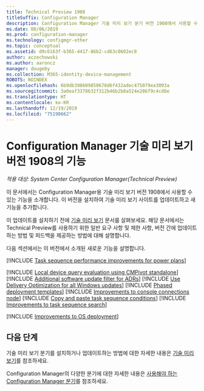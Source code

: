 ```yaml
---
title: Technical Preview 1908
titleSuffix: Configuration Manager
description: Configuration Manager 기술 미리 보기 분기 버전 1908에서 사용할 수 있는 새로운 기능에 대해 알아봅니다.
ms.date: 08/06/2019
ms.prod: configuration-manager
ms.technology: configmgr-other
ms.topic: conceptual
ms.assetid: d9c6163f-b365-4417-86b2-cd63c0602ec8
author: aczechowski
ms.author: aaroncz
manager: dougeby
ms.collection: M365-identity-device-management
ROBOTS: NOINDEX
ms.openlocfilehash: 6b9db398609850678d6f432adec475079ea3093a
ms.sourcegitcommit: 3a0eaf3378632f312b46b2b8a524e286f9c4cd8e
ms.translationtype: HT
ms.contentlocale: ko-KR
ms.lasthandoff: 12/19/2019
ms.locfileid: "75198662"
---
```

# <a name="features-in-configuration-manager-technical-preview-version-1908"></a>Configuration Manager 기술 미리 보기 버전 1908의 기능

*적용 대상: System Center Configuration Manager(Technical Preview)*

이 문서에서는 Configuration Manager용 기술 미리 보기 버전 1908에서 사용할 수 있는 기능을 소개합니다. 이 버전을 설치하여 기술 미리 보기 사이트를 업데이트하고 새 기능을 추가합니다.

이 업데이트를 설치하기 전에 [기술 미리 보기](/sccm/core/get-started/technical-preview) 문서를 살펴보세요. 해당 문서에서는 Technical Preview를 사용하기 위한 일반 요구 사항 및 제한 사항, 버전 간에 업데이트하는 방법 및 피드백을 제공하는 방법에 대해 설명합니다.

다음 섹션에서는 이 버전에서 소개된 새로운 기능을 설명합니다.

<!-- [!INCLUDE [Example feature name](includes/1903/1234567.md)] -->

[!INCLUDE [Task sequence performance improvements for power plans](includes/1908/3555926.md)]

[!INCLUDE [Local device query evaluation using CMPivot standalone](includes/1908/3197353.md)]
[!INCLUDE [Additional software update filter for ADRs](includes/1908/4852033.md)]
[!INCLUDE [Use Delivery Optimization for all Windows updates](includes/1908/4685210.md)]
[!INCLUDE [Phased deployment templates](includes/1908/4961086.md)]
[!INCLUDE [Improvements to console connections node](includes/1908/4951240.md)]
[!INCLUDE [Copy and paste task sequence conditions](includes/1908/4621098.md)]
[!INCLUDE [Improvements to task sequence search](includes/1908/4621085.md)]

[!INCLUDE [Improvements to OS deployment](includes/1908/4910348.md)]
<!-- 4910348, 4931110, 4977616 -->


<!-- ## Known issues -->

<!-- [!INCLUDE [Client health dashboard](includes/1903/known-issue-health.md)] -->

## <a name="next-steps"></a>다음 단계

기술 미리 보기 분기를 설치하거나 업데이트하는 방법에 대한 자세한 내용은 [기술 미리 보기](/sccm/core/get-started/technical-preview)를 참조하세요.

Configuration Manager의 다양한 분기에 대한 자세한 내용은 [사용해야 하는 Configuration Manager 분기](/sccm/core/understand/which-branch-should-i-use)를 참조하세요.

